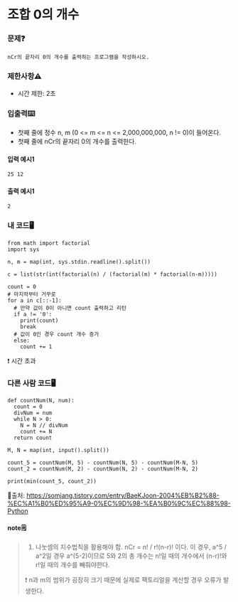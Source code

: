 # 조합 0의 개수

### 문제❓
```
nCr의 끝자리 0의 개수를 출력하는 프로그램을 작성하시오.
```

### 제한사항⚠️
* 시간 제한: 2초

### 입출력⌨️
* 첫째 줄에 정수 n, m (0 <= m <= n <= 2,000,000,000, n != 0)이 들어온다.
* 첫째 줄에 nCr의 끝자리 0의 개수를 출력한다.

#### 입력 예시1
```
25 12
```
#### 출력 예시1
```
2
```


### 내 코드🖥️
```
from math import factorial
import sys

n, m = map(int, sys.stdin.readline().split())

c = list(str(int(factorial(n) / (factorial(m) * factorial(n-m)))))

count = 0
# 마지막부터 거꾸로
for a in c[::-1]:
  # 만약 값이 0이 아니면 count 출력하고 리턴
  if a != '0':
    print(count)
    break
  # 값이 0인 경우 count 개수 증가
  else:
    count += 1
```
❗ 시간 초과

### 다른 사람 코드🖥️
```
def countNum(N, num):
  count = 0
  divNum = num
  while N > 0:
    N = N // divNum
    count += N
  return count

M, N = map(int, input().split())

count_5 = countNum(M, 5) - countNum(N, 5) - countNum(M-N, 5)
count_2 = countNum(M, 2) - countNum(N, 2) - countNum(M-N, 2)

print(min(count_5, count_2))
```
🔗출처: https://somjang.tistory.com/entry/BaeKJoon-2004%EB%B2%88-%EC%A1%B0%ED%95%A9-0%EC%9D%98-%EA%B0%9C%EC%88%98-Python

#### note🗒️
> 1. 나눗셈의 지수법칙을 활용해야 함. nCr = n! / r!(n-r)! 이다. 이 경우, a^5 / a^2일 경우 a^(5-2)이므로 5와 2의 총 개수는 n!일 때의 개수에서 (n-r)!와 r!일 때의 개수를 빼줘야한다.
>
> ❗ n과 m의 범위가 굉장히 크기 때문에 실제로 팩토리얼을 계산할 경우 오류가 발생한다.
